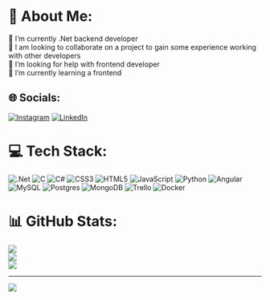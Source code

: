 # 💫 About Me:
🔭 I’m currently .Net backend developer<br>👯 I am looking to collaborate on a project to gain some experience working with other developers<br>🤝 I’m looking for help with frontend developer<br>🌱 I’m currently learning a frontend <br>


## 🌐 Socials:
[![Instagram](https://img.shields.io/badge/Instagram-%23E4405F.svg?logo=Instagram&logoColor=white)](https://instagram.com/alimjanovff) [![LinkedIn](https://img.shields.io/badge/LinkedIn-%230077B5.svg?logo=linkedin&logoColor=white)](https://linkedin.com/in/OlimjonovOtabek) 

# 💻 Tech Stack:
 ![.Net](https://img.shields.io/badge/.NET-5C2D91?style=for-the-badge&logo=.net&logoColor=white) ![C](https://img.shields.io/badge/c-%2300599C.svg?style=for-the-badge&logo=c&logoColor=white) ![C#](https://img.shields.io/badge/c%23-%23239120.svg?style=for-the-badge&logo=c-sharp&logoColor=white) ![CSS3](https://img.shields.io/badge/css3-%231572B6.svg?style=for-the-badge&logo=css3&logoColor=white) ![HTML5](https://img.shields.io/badge/html5-%23E34F26.svg?style=for-the-badge&logo=html5&logoColor=white) ![JavaScript](https://img.shields.io/badge/javascript-%23323330.svg?style=for-the-badge&logo=javascript&logoColor=%23F7DF1E) ![Python](https://img.shields.io/badge/python-3670A0?style=for-the-badge&logo=python&logoColor=ffdd54) ![Angular](https://img.shields.io/badge/angular-%23DD0031.svg?style=for-the-badge&logo=angular&logoColor=white) ![MySQL](https://img.shields.io/badge/mysql-%2300f.svg?style=for-the-badge&logo=mysql&logoColor=white) ![Postgres](https://img.shields.io/badge/postgres-%23316192.svg?style=for-the-badge&logo=postgresql&logoColor=white) ![MongoDB](https://img.shields.io/badge/MongoDB-%234ea94b.svg?style=for-the-badge&logo=mongodb&logoColor=white) ![Trello](https://img.shields.io/badge/Trello-%23026AA7.svg?style=for-the-badge&logo=Trello&logoColor=white) ![Docker](https://img.shields.io/badge/docker-%230db7ed.svg?style=for-the-badge&logo=docker&logoColor=white)
# 📊 GitHub Stats:
![](https://github-readme-stats.vercel.app/api?username=OlimjonovOtabek&theme=algolia&hide_border=false&include_all_commits=true&count_private=false)<br/>
![](https://github-readme-streak-stats.herokuapp.com/?user=OlimjonovOtabek&theme=algolia&hide_border=false)<br/>
![](https://github-readme-stats.vercel.app/api/top-langs/?username=OlimjonovOtabek&theme=algolia&hide_border=false&include_all_commits=true&count_private=false&layout=compact)

---
[![](https://visitcount.itsvg.in/api?id=OlimjonovOtabek&icon=0&color=0)](https://visitcount.itsvg.in)

<!-- Proudly created with GPRM ( https://gprm.itsvg.in ) -->
